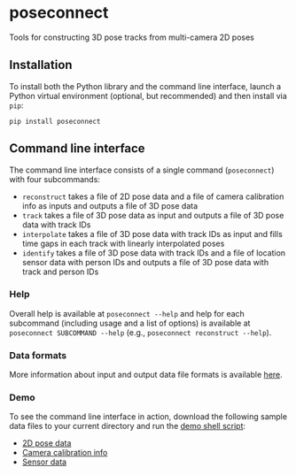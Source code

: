 # poseconnect

Tools for constructing 3D pose tracks from multi-camera 2D poses

## Installation

To install both the Python library and the command line interface, launch a
Python virtual environment (optional, but recommended) and then install via
`pip`:

```
pip install poseconnect
```

## Command line interface

The command line interface consists of a single command (`poseconnect`) with
four subcommands:

* `reconstruct` takes a file of 2D pose data and a file of camera calibration info as inputs and outputs a file of 3D pose data
* `track` takes a file of 3D pose data as input and outputs a file of 3D pose data with track IDs
* `interpolate` takes a file of 3D pose data with track IDs as input and fills time gaps in each track with linearly interpolated poses
* `identify` takes a file of 3D pose data with track IDs and a file of location sensor data with person IDs and outputs a file of 3D pose data with track and person IDs

### Help

Overall help is available at `poseconnect --help` and help for each subcommand
(including usage and a list of options) is available at `poseconnect SUBCOMMAND
--help` (e.g., `poseconnect reconstruct --help`).

### Data formats

More information about input and output data file formats is available [here](https://github.com/WildflowerSchools/poseconnect/blob/master/docs/data_formats.md).

### Demo

To see the command line interface in action, download the following sample data files to your current directory and run the [demo shell script](https://github.com/WildflowerSchools/poseconnect/blob/master/scripts/poseconnect_demo.sh):

* [2D pose data](https://wildflower-tech-public.s3.us-east-2.amazonaws.com/poseconnect/sample_pose_2d_data.zip)
* [Camera calibration info](https://wildflower-tech-public.s3.us-east-2.amazonaws.com/poseconnect/sample_camera_calibration_info.zip)
* [Sensor data](https://wildflower-tech-public.s3.us-east-2.amazonaws.com/poseconnect/sample_sensor_data.zip)
